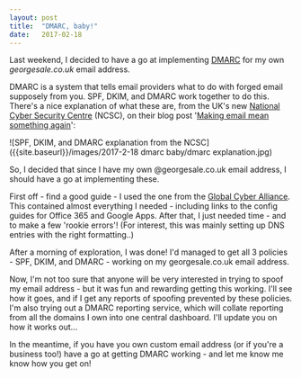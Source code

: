 ```yaml
---
layout: post
title:  "DMARC, baby!"
date:   2017-02-18
---
```


Last weekend, I decided to have a go at implementing [DMARC](https:www.dmarc.org) for my own *georgesale.co.uk* email address.

DMARC is a system that tells email providers what to do with forged email supposely from you. SPF, DKIM, and DMARC work together to do this. There's a nice explanation of what these are, from the UK's new [National Cyber Security Centre](https://www.ncsc.gov.uk) (NCSC), on their blog post '[Making email mean something again](https://www.ncsc.gov.uk/blog-post/making-email-mean-something-again)':

![SPF, DKIM, and DMARC explanation from the NCSC]({{site.baseurl}}/images/2017-2-18 dmarc baby/dmarc explanation.jpg)

So, I decided that since I have my own @georgesale.co.uk email address, I should have a go at implementing these.

First off - find a good guide -  I used the one from the [Global Cyber Alliance](https://dmarcguide.globalcyberalliance.org/#/). This contained almost everything I needed - including links to the config guides for Office 365 and Google Apps. After that, I just needed time - and to make a few 'rookie errors'! (For interest, this was mainly setting up DNS entries with the right formatting..)

After a morning of exploration, I was done! I'd managed to get all 3 policies - SPF, DKIM, and DMARC - working on my georgesale.co.uk email address. 

Now, I'm not too sure that anyone will be very interested in trying to spoof my email address - but it was fun and rewarding getting this working. I'll see how it goes, and if I get any reports of spoofing prevented by these policies. I'm also trying out a DMARC reporting service, which will collate reporting from all the domains I own into one central dashboard. I'll update you on how it works out...

In the meantime, if you have you own custom email address (or if you're a business too!) have a go at getting DMARC working - and let me know me know how you get on! 

